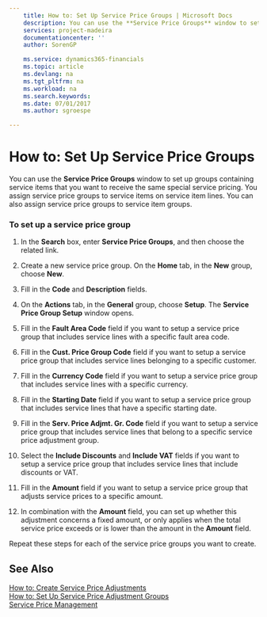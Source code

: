 ```yaml
---
    title: How to: Set Up Service Price Groups | Microsoft Docs
    description: You can use the **Service Price Groups** window to set up groups containing service items that you want to receive the same special service pricing. You assign service price groups to service items on service item lines. You can also assign service price groups to service item groups.
    services: project-madeira
    documentationcenter: ''
    author: SorenGP

    ms.service: dynamics365-financials
    ms.topic: article
    ms.devlang: na
    ms.tgt_pltfrm: na
    ms.workload: na
    ms.search.keywords:
    ms.date: 07/01/2017
    ms.author: sgroespe

---
```

# How to: Set Up Service Price Groups
You can use the **Service Price Groups** window to set up groups containing service items that you want to receive the same special service pricing. You assign service price groups to service items on service item lines. You can also assign service price groups to service item groups.  
  
### To set up a service price group  
  
1.  In the **Search** box, enter **Service Price Groups**, and then choose the related link.  
  
2.  Create a new service price group. On the **Home** tab, in the **New** group, choose **New**.  
  
3.  Fill in the **Code** and **Description** fields.  
  
4.  On the **Actions** tab, in the **General** group, choose **Setup**. The **Service Price Group Setup** window opens.  
  
5.  Fill in the **Fault Area Code** field if you want to setup a service price group that includes service lines with a specific fault area code.  
  
6.  Fill in the **Cust. Price Group Code** field if you want to setup a service price group that includes service lines belonging to a specific customer.  
  
7.  Fill in the **Currency Code** field if you want to setup a service price group that includes service lines with a specific currency.  
  
8.  Fill in the **Starting Date** field if you want to setup a service price group that includes service lines that have a specific starting date.  
  
9. Fill in the **Serv. Price Adjmt. Gr. Code** field if you want to setup a service price group that includes service lines that belong to a specific service price adjustment group.  
  
10. Select the **Include Discounts** and **Include VAT** fields if you want to setup a service price group that includes service lines that include discounts or VAT.  
  
11. Fill in the **Amount** field if you want to setup a service price group that adjusts service prices to a specific amount.  
  
12. In combination with the **Amount** field, you can set up whether this adjustment concerns a fixed amount, or only applies when the total service price exceeds or is lower than the amount in the **Amount** field.  
  
 Repeat these steps for each of the service price groups you want to create.  
  
## See Also  
 [How to: Create Service Price Adjustments](../how-to-create-service-price-adjustments.md)   
 [How to: Set Up Service Price Adjustment Groups](../how-to-set-up-service-price-adjustment-groups.md)   
 [Service Price Management](../service-price-management.md)